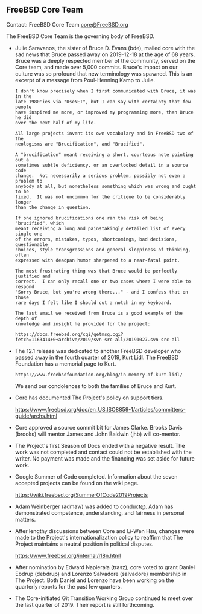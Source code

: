 ## FreeBSD Core Team ##

Contact: FreeBSD Core Team <core@FreeBSD.org>

The FreeBSD Core Team is the governing body of FreeBSD.

- Julie Saravanos, the sister of Bruce D. Evans (bde), mailed core with the sad
  news that Bruce passed away on 2019-12-18 at the age of 68 years.  Bruce was a
  deeply respected member of the community, served on the Core team, and made
  over 5,000 commits.  Bruce's impact on our culture was so profound that new
  terminology was spawned.  This is an excerpt of a message from Poul-Henning
  Kamp to Julie.

      I don't know precisely when I first communicated with Bruce, it was in the
      late 1980'ies via "UseNET", but I can say with certainty that few people
      have inspired me more, or improved my programming more, than Bruce he did
      over the next half of my life.

      All large projects invent its own vocabulary and in FreeBSD two of the
      neologisms are "Brucification", and "Brucified".

      A "brucification" meant receiving a short, courteous note pointing out a
      sometimes subtle deficiency, or an overlooked detail in a source code
      change.  Not necessarily a serious problem, possibly not even a problem to
      anybody at all, but nonetheless something which was wrong and ought to be
      fixed.  It was not uncommon for the critique to be considerably longer
      than the change in question.

      If one ignored brucifications one ran the risk of being "brucified", which
      meant receiving a long and painstakingly detailed list of every single one
      of the errors, mistakes, typos, shortcomings, bad decisions, questionable
      choices, style transgressions and general sloppiness of thinking, often
      expressed with deadpan humor sharpened to a near-fatal point.

      The most frustrating thing was that Bruce would be perfectly justified and
      correct.  I can only recall one or two cases where I were able to respond
      "Sorry Bruce, but you're wrong there..." - and I confess that on those
      rare days I felt like I should cut a notch in my keyboard.

      The last email we received from Bruce is a good example of the depth of
      knowledge and insight he provided for the project:

      https://docs.freebsd.org/cgi/getmsg.cgi?fetch=1163414+0+archive/2019/svn-src-all/20191027.svn-src-all

- The 12.1 release was dedicated to another FreeBSD developer who passed away in
  the fourth quarter of 2019, Kurt Lidl.  The FreeBSD Foundation has a memorial
  page to Kurt.

      https://www.freebsdfoundation.org/blog/in-memory-of-kurt-lidl/

  We send our condolences to both the families of Bruce and Kurt.

- Core has documented The Project's policy on support tiers.

  https://www.freebsd.org/doc/en_US.ISO8859-1/articles/committers-guide/archs.html

- Core approved a source commit bit for James Clarke.  Brooks Davis (brooks)
  will mentor James and John Baldwin (jhb) will co-mentor.

- The Project's first Season of Docs ended with a negative result.  The work was
  not completed and contact could not be established with the writer.  No
  payment was made and the financing was set aside for future work.

- Google Summer of Code completed.  Information about the seven accepted
  projects can be found on the wiki page.

  https://wiki.freebsd.org/SummerOfCode2019Projects

- Adam Weinberger (admaw) was added to conduct@.  Adam has demonstrated
  competence, understanding, and fairness in personal matters.

- After lengthy discussions between Core and Li-Wen Hsu, changes were made to
  the Project's internationalization policy to reaffirm that The Project
  maintains a neutral position in political disputes.

  https://www.freebsd.org/internal/i18n.html

- After nomination by Edward Napierała (trasz), core voted to grant Daniel
  Ebdrup (debdrup) and Lorenzo Salvadore (salvadore) membership in The Project.
  Both Daniel and Lorenzo have been working on the quarterly reports for the
  past few quarters.

- The Core-initiated Git Transition Working Group continued to meet over the
  last quarter of 2019.  Their report is still forthcoming.
